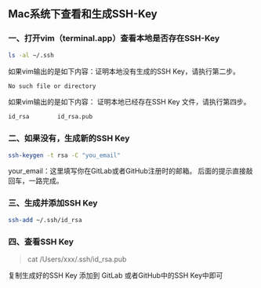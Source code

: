 ## Mac系统下查看和生成SSH-Key

### 一、打开vim（terminal.app）查看本地是否存在SSH-Key

```sh
ls -al ~/.ssh
```

 如果vim输出的是如下内容：证明本地没有生成的SSH Key，请执行第二步。

```sh
No such file or directory
```

如果vim输出的是如下内容： 证明本地已经存在SSH Key 文件，请执行第四步。

```sh
id_rsa        id_rsa.pub
```

### 二、如果没有，生成新的SSH Key

```sh
ssh-keygen -t rsa -C "you_email"
```
your_email：这里填写你在GitLab或者GitHub注册时的邮箱。
后面的提示直接敲回车，一路完成。

###  三、生成并添加SSH Key

```sh
ssh-add ~/.ssh/id_rsa
```

### 四、查看SSH Key

>cat /Users/xxx/.ssh/id_rsa.pub

复制生成好的SSH Key 添加到 GitLab 或者GitHub中的SSH Key中即可
